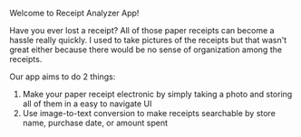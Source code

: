 Welcome to Receipt Analyzer App!

Have you ever lost a receipt? All of those paper receipts can become a hassle really quickly. 
I used to take pictures of the receipts but that wasn't great either because there would be no sense of organization among the receipts.

Our app aims to do 2 things:
1) Make your paper receipt electronic by simply taking a photo and storing all of them in a easy to navigate UI 
2) Use image-to-text conversion to make receipts searchable by store name, purchase date, or amount spent

